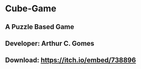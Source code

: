 # Cube-Game

## A Puzzle Based Game

## Developer: Arthur C. Gomes

## Download: https://itch.io/embed/738896
